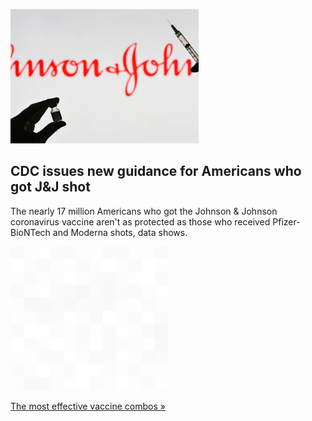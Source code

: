 
![CDC issues new guidance for Americans who got J&J shot](./20220330115853.png)
## CDC issues new guidance for Americans who got J&J shot

The nearly 17 million Americans who got the Johnson & Johnson coronavirus vaccine aren't as protected as those who received Pfizer-BioNTech and Moderna shots, data shows.

![pic](../square_bg.png)

[The most effective vaccine combos  »](https://www.yahoo.com/news/got-j-j-vaccine-consider-175612131.html)
